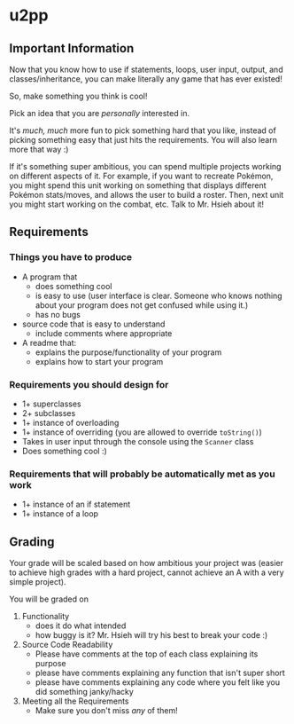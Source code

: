 # u2pp

## Important Information

Now that you know how to use if statements, loops, user input, output, and classes/inheritance, you can make literally any game that has ever existed!

So, make something you think is cool!

Pick an idea that you are _personally_ interested in.

It's _much, much_ more fun to pick something hard that you like, instead of picking something easy that just hits the requirements. You will also learn more that way :)

If it's something super ambitious, you can spend multiple projects working on different aspects of it. For example, if you want to recreate Pokémon, you might spend this unit working on something that displays different Pokémon stats/moves, and allows the user to build a roster. Then, next unit you might start working on the combat, etc. Talk to Mr. Hsieh about it!

## Requirements

### Things you have to produce

* A program that
  * does something cool
  * is easy to use (user interface is clear. Someone who knows nothing about your program does not get confused while using it.)
  * has no bugs
* source code that is easy to understand
  * include comments where appropriate
* A readme that:
  * explains the purpose/functionality of your program
  * explains how to start your program

### Requirements you should design for

* 1+ superclasses
* 2+ subclasses
* 1+ instance of overloading
* 1+ instance of overriding (you are allowed to override `toString()`)
* Takes in user input through the console using the `Scanner` class
* Does something cool :)

### Requirements that will probably be automatically met as you work

* 1+ instance of an if statement
* 1+ instance of a loop

## Grading

Your grade will be scaled based on how ambitious your project was (easier to achieve high grades with a hard project, cannot achieve an A with a very simple project).

You will be graded on

1. Functionality
    * does it do what intended
    * how buggy is it? Mr. Hsieh will try his best to break your code :)  
1. Source Code Readability
    * Please have comments at the top of each class explaining its purpose
    * please have comments explaining any function that isn't super short
    * please have comments explaining any code where you felt like you did something janky/hacky
1. Meeting all the Requirements
    * Make sure you don't miss _any_ of them!
